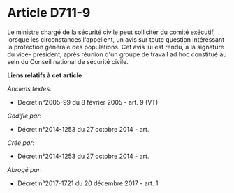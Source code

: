 # Article D711-9

Le ministre chargé de la sécurité civile peut solliciter du comité exécutif, lorsque les circonstances l'appellent, un avis
sur toute question intéressant la protection générale des populations. Cet avis lui est rendu, à la signature du vice-
président, après réunion d'un groupe de travail ad hoc constitué au sein du Conseil national de sécurité civile.

**Liens relatifs à cet article**

_Anciens textes_:

  - Décret n°2005-99 du 8 février 2005 - art. 9 (VT)

_Codifié par_:

  - Décret n°2014-1253 du 27 octobre 2014 - art.

_Créé par_:

  - Décret n°2014-1253 du 27 octobre 2014 - art.

_Abrogé par_:

  - Décret n°2017-1721 du 20 décembre 2017 - art. 1
